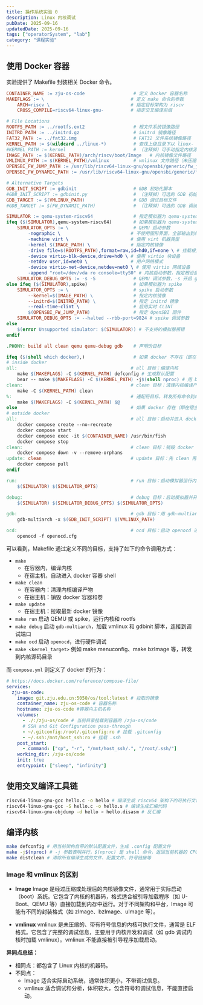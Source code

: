 ```yaml
---
title: 操作系统实验 0
description: Linux 内核调试
pubDate: 2025-09-16
updatedDate: 2025-09-16
tags: ["operatorSystem", "lab"]
category: "课程实验"
---
```


## 使用 Docker 容器
实验提供了 Makefile 封装相关 Docker 命令。

```makefile
CONTAINER_NAME := zju-os-code                  # 定义 Docker 容器名称
MAKEFLAGS := \                                # 定义 make 命令的参数
    ARCH=riscv \                              # 指定目标架构为 riscv
    CROSS_COMPILE=riscv64-linux-gnu-          # 指定交叉编译前缀

# File Locations
ROOTFS_PATH := ../rootfs.ext2                  # 根文件系统镜像路径
INITRD_PATH := ../initrd.gz                    # initrd 镜像路径
FAT32_PATH := ../fat32.img                     # FAT32 文件系统镜像路径
KERNEL_PATH := $(wildcard ../linux-*)          # 查找上级目录下以 linux- 开头的目录作为内核源码路径
#KERNEL_PATH := kernel                         # （注释掉）可手动指定内核源码路径为 kernel
IMAGE_PATH := $(KERNEL_PATH)/arch/riscv/boot/Image   # 内核镜像文件路径
VMLINUX_PATH := $(KERNEL_PATH)/vmlinux         # vmlinux 文件路径（未压缩内核）
OPENSBI_FW_JUMP_PATH := /usr/lib/riscv64-linux-gnu/opensbi/generic/fw_jump.elf      # OpenSBI 固件路径（fw_jump）
OPENSBI_FW_DYNAMIC_PATH := /usr/lib/riscv64-linux-gnu/opensbi/generic/fw_dynamic.elf # OpenSBI 固件路径（fw_dynamic）

# Alternative Targets
GDB_INIT_SCRIPT := gdbinit                     # GDB 初始化脚本
#GDB_INIT_SCRIPT := gdbinit.py                 # （注释掉）可选的 GDB 初始化脚本
GDB_TARGET := $(VMLINUX_PATH)                  # GDB 调试目标文件
#GDB_TARGET := $(FW_DYNAMIC_PATH)              # （注释掉）可选的 GDB 调试目标

SIMULATOR := qemu-system-riscv64               # 指定模拟器为 qemu-system-riscv64
ifeq ($(SIMULATOR),qemu-system-riscv64)        # 如果模拟器为 qemu-system-riscv64
    SIMULATOR_OPTS := \                        # QEMU 启动参数
        -nographic \                          # 不使用图形界面，全部输出到终端
        -machine virt \                       # 使用 virt 机器类型
        -kernel $(IMAGE_PATH) \               # 指定内核镜像
        -drive file=$(ROOTFS_PATH),format=raw,id=hd0,if=none \ # 挂载根文件系统
        -device virtio-blk-device,drive=hd0 \ # 使用 virtio 块设备
        -netdev user,id=net0 \                # 用户网络模式
        -device virtio-net-device,netdev=net0 \ # 使用 virtio 网络设备
        -append "root=/dev/vda ro console=ttyS0" # 内核启动参数，指定根设备和控制台
    SIMULATOR_DEBUG_OPTS := -s -S              # QEMU 调试参数，-s 开启 gdbserver，-S 启动后暂停
else ifeq ($(SIMULATOR),spike)                 # 如果模拟器为 spike
    SIMULATOR_OPTS := \                        # spike 启动参数
        --kernel=$(IMAGE_PATH) \               # 指定内核镜像
        --initrd=$(INITRD_PATH) \              # 指定 initrd 镜像
        --real-time-clint \                    # 启用实时 CLINT
        $(OPENSBI_FW_JUMP_PATH)                # 指定 OpenSBI 固件
    SIMULATOR_DEBUG_OPTS := --halted --rbb-port=9824 # spike 调试参数
else
    $(error Unsupported simulator: $(SIMULATOR)) # 不支持的模拟器报错
endif

.PHONY: build all clean qemu qemu-debug gdb    # 声明伪目标

ifeq ($(shell which docker),)                  # 如果 docker 不存在（即在容器内）
# inside docker
all:                                          # all 目标：编译内核
    make $(MAKEFLAGS) -C $(KERNEL_PATH) defconfig # 生成默认配置
    bear -- make $(MAKEFLAGS) -C $(KERNEL_PATH) -j$(shell nproc) # 用 bear 生成编译数据库并并行编译
clean:                                        # clean 目标：清理内核编译产物
    make -C $(KERNEL_PATH) clean
%:                                            # 通配符目标，转发所有命令到内核源码目录
    make $(MAKEFLAGS) -C $(KERNEL_PATH) $@
else                                          # 如果 docker 存在（即在宿主机）
# outside docker
all:                                          # all 目标：启动并进入 docker 容器
    docker compose create --no-recreate
    docker compose start
    docker compose exec -it $(CONTAINER_NAME) /usr/bin/fish
    docker compose stop
clean:                                        # clean 目标：销毁 docker 容器和卷
    docker compose down -v --remove-orphans
update: clean                                 # update 目标：先 clean 再拉取镜像
    docker compose pull
endif

run:                                          # run 目标：启动模拟器运行内核
    $(SIMULATOR) $(SIMULATOR_OPTS)

debug:                                        # debug 目标：启动模拟器并开启调试端口
    $(SIMULATOR) $(SIMULATOR_DEBUG_OPTS) $(SIMULATOR_OPTS)

gdb:                                          # gdb 目标：用 gdb-multiarch 连接调试
    gdb-multiarch -x $(GDB_INIT_SCRIPT) $(VMLINUX_PATH)

ocd:                                          # ocd 目标：启动 openocd 进行硬件调试
    openocd -f openocd.cfg
```

可以看到，Makefile 通过定义不同的目标，支持了如下的命令调用方式：
- `make`
    - 在容器内，编译内核
    - 在宿主机，自动进入 docker 容器 shell
- `make clean`
    - 在容器内：清理内核编译产物
    - 在宿主机：销毁 docker 容器和卷
- `make update`
    - 在宿主机：拉取最新 docker 镜像
- `make run` 启动 QEMU 或 spike，运行内核和 rootfs
- `make debug` 启动 `gdb-multiarch`，加载 vmlinux 和 gdbinit 脚本，连接到调试端口
- `make ocd` 启动 `openocd`，进行硬件调试
- `make <kernel_target>` 例如 make menuconfig、make bzImage 等，转发到内核源码目录

而 `compose.yml` 则定义了 docker 的行为：

```yml
# https://docs.docker.com/reference/compose-file/
services:
  zju-os-code:
    image: git.zju.edu.cn:5050/os/tool:latest # 拉取的镜像
    container_name: zju-os-code # 容器名称
    hostname: zju-os-code #容器内主机名称
    volumes:
      - ./:/zju-os/code # 当前目录挂载到容器的 /zju-os/code
      # SSH and Git Configuration pass-through
      - ~/.gitconfig:/root/.gitconfig:ro # 挂载 .gitconfig
      - ~/.ssh:/mnt/host_ssh:ro # 挂载 .ssh
    post_start:
      - command: ["cp", "-r", "/mnt/host_ssh/.", "/root/.ssh/"]
    working_dir: /zju-os/code
    init: true
    entrypoint: ["sleep", "infinity"]
```

## 使用交叉编译工具链

```bash
riscv64-linux-gnu-gcc hello.c -o hello # 编译生成 riscv64 架构下的可执行文件
riscv64-linux-gnu-gcc -S hello.c -o hello.s # 编译生成汇编代码
riscv64-linux-gnu-objdump -d hello > hello.disasm # 反汇编
```

## 编译内核

```bash
make defconfig # 用当前架构自带的默认配置文件，生成 .config 配置文件
make -j$(nproc) # -j 参数表明并行，$(nproc) 是 shell 命令，返回当前机器的 CPU 核心数。这么做会让 make 使用所有 CPU 并行编译。如果想要显示详细的编译命令，可以追加参数 V=1
make distclean # 清除所有编译生成的文件、配置文件、符号链接等
```

### Image 和 vmlinux 的区别

- **Image**
  Image 是经过压缩或处理后的内核镜像文件，通常用于实际启动（boot）系统。它包含了内核的机器码，格式适合被引导加载程序（如 U-Boot、QEMU 等）直接加载到内存中运行。对于不同架构和平台，Image 可能有不同的封装格式（如 zImage、bzImage、uImage 等）。

- **vmlinux**
  vmlinux 是未压缩的、带有符号信息的内核可执行文件，通常是 ELF 格式。它包含了完整的调试信息，主要用于内核开发和调试（如 gdb 调试内核时加载 vmlinux）。vmlinux 不能直接被引导程序加载启动。

**异同点总结：**
- 相同点：都包含了 Linux 内核的机器码。
- 不同点：
  - Image 适合实际启动系统，通常体积更小，不带调试信息。
  - vmlinux 适合调试和分析，体积较大，包含符号和调试信息，不能直接启动。
